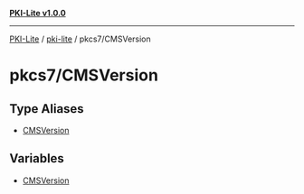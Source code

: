 [**PKI-Lite v1.0.0**](../../../README.md)

---

[PKI-Lite](../../../README.md) / [pki-lite](../../README.md) / pkcs7/CMSVersion

# pkcs7/CMSVersion

## Type Aliases

- [CMSVersion](type-aliases/CMSVersion.md)

## Variables

- [CMSVersion](variables/CMSVersion.md)
